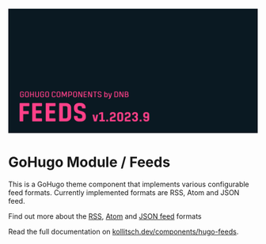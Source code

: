 ![](../../documentation/hugo-feeds/header-card.png)

# GoHugo Module / Feeds

This is a GoHugo theme component that implements various configurable feed formats. Currently implemented formats are RSS, Atom and JSON feed.

Find out more about the [RSS](https://cyber.harvard.edu/rss/rss.html), [Atom](https://datatracker.ietf.org/doc/html/rfc4287) and [JSON feed](https://www.jsonfeed.org/version/1.1/) formats

Read the full documentation on [kollitsch.dev/components/hugo-feeds](https://kollitsch.dev/components/hugo-feeds).
